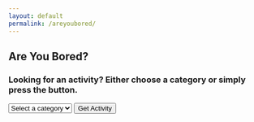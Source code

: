 ```yaml
---
layout: default
permalink: /areyoubored/
---
```

<div class="are-you-bored">
  <h2>Are You Bored?</h2>
  <h3>Looking for an activity? Either choose a category or simply press the button.</h3>
  <select id="categorySelect">
    <option value="">Select a category</option>
    <option value="education">Education</option>
    <option value="recreational">Recreational</option>
    <option value="social">Social</option>
    <option value="charity">Charity</option>
    <option value="cooking">Cooking</option>
    <option value="relaxation">Relaxation</option>
    <option value="busywork">Busywork</option>
  </select>
  <button id="activityButton" onclick="areYouBored()">Get Activity</button>
  <div id="activityResult"></div>
</div>